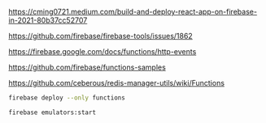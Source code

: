https://cming0721.medium.com/build-and-deploy-react-app-on-firebase-in-2021-80b37cc52707

https://github.com/firebase/firebase-tools/issues/1862

https://firebase.google.com/docs/functions/http-events

https://github.com/firebase/functions-samples

https://github.com/ceberous/redis-manager-utils/wiki/Functions

```bash
firebase deploy --only functions
```

```bash
firebase emulators:start
```